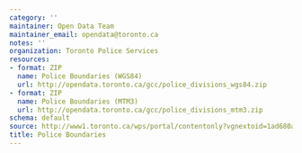 ```yaml
---
category: ''
maintainer: Open Data Team
maintainer_email: opendata@toronto.ca
notes: ''
organization: Toronto Police Services
resources:
- format: ZIP
  name: Police Boundaries (WGS84)
  url: http://opendata.toronto.ca/gcc/police_divisions_wgs84.zip
- format: ZIP
  name: Police Boundaries (MTM3)
  url: http://opendata.toronto.ca/gcc/police_divisions_mtm3.zip
schema: default
source: http://www1.toronto.ca/wps/portal/contentonly?vgnextoid=1ad680a8ea4d6410VgnVCM10000071d60f89RCRD&vgnextchannel=1a66e03bb8d1e310VgnVCM10000071d60f89RCRD
title: Police Boundaries
---
```

